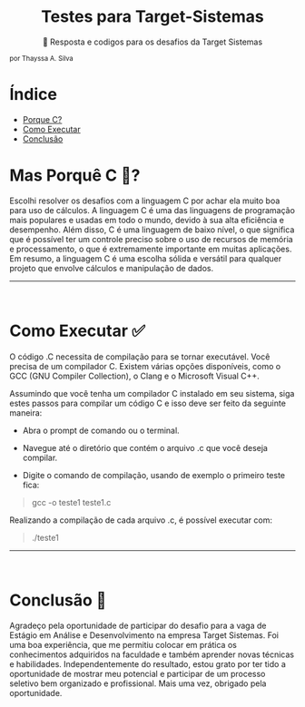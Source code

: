<h1 align="center"> Testes para Target-Sistemas </h1>

<p align="center"> 🚀 Resposta e codigos para os desafios da Target Sistemas</p>
<sub>por Thayssa A. Silva</sub>

# Índice 
* [Porque C?](#mas-porquê-c-)
* [Como Executar](#como-executar-)
* [Conclusão](#conclusão-)

# Mas Porquê C 🤔? 
Escolhi resolver os desafios com a linguagem C por achar ela muito boa para uso de cálculos. A linguagem C é uma das linguagens de programação mais populares e usadas em todo o mundo, devido à sua alta eficiência e desempenho. Além disso, C é uma linguagem de baixo nível, o que significa que é possível ter um controle preciso sobre o uso de recursos de memória e processamento, o que é extremamente importante em muitas aplicações. Em resumo, a linguagem C é uma escolha sólida e versátil para qualquer projeto que envolve cálculos e manipulação de dados.

<hr>
<br>

# Como Executar ✅

O código .C necessita de compilação para se tornar executável. Você precisa de um compilador C. Existem várias opções disponíveis, como o GCC (GNU Compiler Collection), o Clang e o Microsoft Visual C++.

Assumindo que você tenha um compilador C instalado em seu sistema, siga estes passos para compilar um código C e isso deve ser feito da seguinte maneira:

* Abra o prompt de comando ou o terminal.

* Navegue até o diretório que contém o arquivo .c que você deseja compilar.

* Digite o comando de compilação, usando de exemplo o primeiro teste fica:

> gcc -o teste1 teste1.c 

Realizando a compilação de cada arquivo .c, é possível executar com: 
 
> ./teste1

<hr>
<br>

# Conclusão 📌
Agradeço pela oportunidade de participar do desafio para a vaga de Estágio em Análise e Desenvolvimento na empresa Target Sistemas. Foi uma boa experiência, que me permitiu colocar em prática os conhecimentos adquiridos na faculdade e também aprender novas técnicas e habilidades. Independentemente do resultado, estou grato por ter tido a oportunidade de mostrar meu potencial e participar de um processo seletivo bem organizado e profissional. Mais uma vez, obrigado pela oportunidade.
